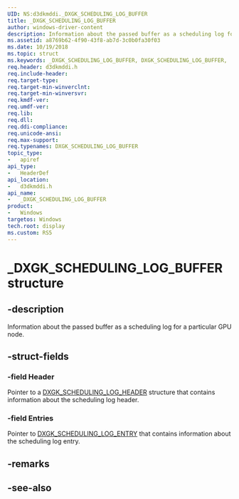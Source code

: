 ```yaml
---
UID: NS:d3dkmddi._DXGK_SCHEDULING_LOG_BUFFER
title: _DXGK_SCHEDULING_LOG_BUFFER
author: windows-driver-content
description: Information about the passed buffer as a scheduling log for a particular GPU node.
ms.assetid: a8769b62-4f90-43f8-ab7d-3c0b0fa30f03
ms.date: 10/19/2018
ms.topic: struct
ms.keywords: _DXGK_SCHEDULING_LOG_BUFFER, DXGK_SCHEDULING_LOG_BUFFER,
req.header: d3dkmddi.h
req.include-header:
req.target-type:
req.target-min-winverclnt:
req.target-min-winversvr:
req.kmdf-ver:
req.umdf-ver:
req.lib:
req.dll:
req.ddi-compliance:
req.unicode-ansi:
req.max-support:
req.typenames: DXGK_SCHEDULING_LOG_BUFFER
topic_type:
-	apiref
api_type:
-	HeaderDef
api_location:
-	d3dkmddi.h
api_name:
-	_DXGK_SCHEDULING_LOG_BUFFER
product:
-	Windows
targetos: Windows
tech.root: display
ms.custom: RS5
---
```


# _DXGK_SCHEDULING_LOG_BUFFER structure

## -description

Information about the passed buffer as a scheduling log for a particular GPU node.

## -struct-fields

### -field Header

Pointer to a [DXGK_SCHEDULING_LOG_HEADER](ns-d3dkmddi-_dxgk_scheduling_log_header.md) structure that contains information about the scheduling log header.

### -field Entries

Pointer to [DXGK_SCHEDULING_LOG_ENTRY](ns-d3dkmddi-_dxgk_scheduling_log_entry.md) that contains information about the scheduling log entry.

## -remarks

## -see-also

